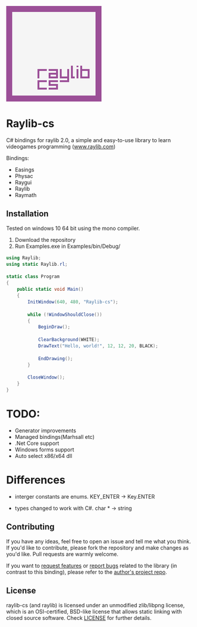 ![Raylib-cs Logo](https://github.com/ChrisDill/Raylib-cs/blob/master/Logo/raylib-cs_256x256.png "Raylib-cs Logo")

# Raylib-cs

C# bindings for raylib 2.0, a simple and easy-to-use library to learn videogames programming (www.raylib.com)

Bindings:
* Easings
* Physac
* Raygui
* Raylib
* Raymath

## Installation
Tested on windows 10 64 bit using the mono compiler.

1. Download the repository 
2. Run Examples.exe in Examples/bin/Debug/

```csharp
using Raylib;
using static Raylib.rl;

static class Program
{
	public static void Main() 
	{
		InitWindow(640, 480, "Raylib-cs");

		while (!WindowShouldClose())
		{
			BeginDraw();

			ClearBackground(WHITE);
			DrawText("Hello, world!", 12, 12, 20, BLACK);

			EndDrawing();
		}
	
		CloseWindow();
	}
}
```

# TODO:
- Generator improvements
- Managed bindings(Marhsall etc)
- .Net Core support
- Windows forms support
- Auto select x86/x64 dll

# Differences
- interger constants are enums. 
KEY_ENTER -> Key.ENTER

- types changed to work with C#. 
char * -> string

## Contributing
If you have any ideas, feel free to open an issue and tell me what you think.
If you'd like to contribute, please fork the repository and make changes as
you'd like. Pull requests are warmly welcome.

If you want to [request features](https://github.com/raysan5/raylib/pulls) or [report bugs](https://github.com/raysan5/raylib/issues) related to the library (in contrast to this binding), please refer to the [author's project repo](https://github.com/raysan5/raylib).

## License
raylib-cs (and raylib) is licensed under an unmodified zlib/libpng license, which is an OSI-certified, BSD-like license that allows static linking with closed source software. Check [LICENSE](LICENSE) for further details.
